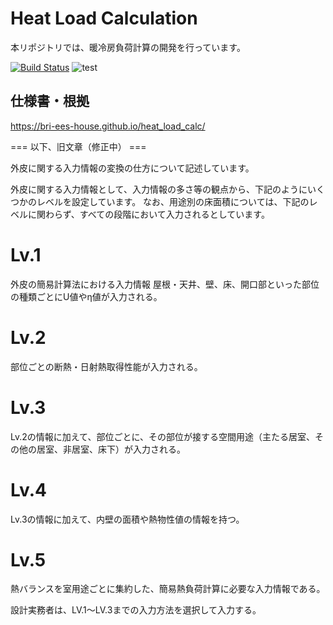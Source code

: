 # Heat Load Calculation

本リポジトリでは、暖冷房負荷計算の開発を行っています。  

[![Build Status](https://travis-ci.com/BRI-EES-House/heat_load_calc.svg?branch=master)](https://travis-ci.com/BRI-EES-House/heat_load_calc)
![test](https://github.com/BRI-EES-House/heat_load_calc/workflows/test/badge.svg)


## 仕様書・根拠

https://bri-ees-house.github.io/heat_load_calc/

=== 以下、旧文章（修正中） ===

外皮に関する入力情報の変換の仕方について記述しています。

外皮に関する入力情報として、入力情報の多さ等の観点から、下記のようにいくつかのレベルを設定しています。
なお、用途別の床面積については、下記のレベルに関わらず、すべての段階において入力されるとしています。

# Lv.1

外皮の簡易計算法における入力情報
屋根・天井、壁、床、開口部といった部位の種類ごとにU値やη値が入力される。

# Lv.2

部位ごとの断熱・日射熱取得性能が入力される。

# Lv.3

Lv.2の情報に加えて、部位ごとに、その部位が接する空間用途（主たる居室、その他の居室、非居室、床下）が入力される。

# Lv.4

Lv.3の情報に加えて、内壁の面積や熱物性値の情報を持つ。

# Lv.5

熱バランスを室用途ごとに集約した、簡易熱負荷計算に必要な入力情報である。


設計実務者は、LV.1～LV.3までの入力方法を選択して入力する。
